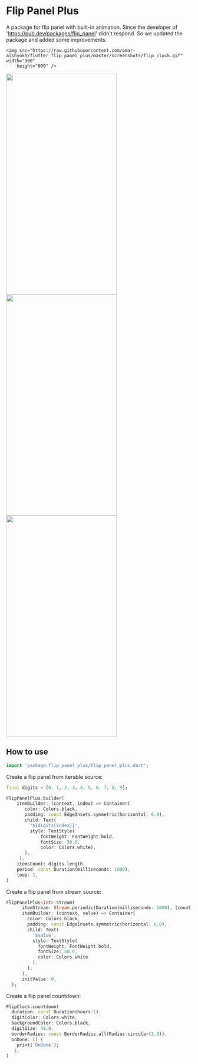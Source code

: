 # Flip Panel Plus

A package for flip panel with built-in animation. Since the developer of 'https://pub.dev/packages/flip_panel' didn't respond. So we updated the package and added some improvements.

<p>

    <img src="https://raw.githubusercontent.com/omar-alshyokh/flutter_flip_panel_plus/master/screenshots/flip_clock.gif" width="300" 
        height="600" />
   <img src="https://raw.githubusercontent.com/omar-alshyokh/flutter_flip_panel_plus/master/screenshots/flip_countdown.gif" width="300" 
       height="600" />
    <img src="https://raw.githubusercontent.com/omar-alshyokh/flutter_flip_panel_plus/master/screenshots/flip_image.gif" width="300"
         height="600" />
    <img src="https://raw.githubusercontent.com/omar-alshyokh/flutter_flip_panel_plus/master/screenshots/reverse_countdown.gif" width="300"
         height="600" />
</p>


## How to use

````dart
import 'package:flip_panel_plus/flip_panel_plus.dart';
````

Create a flip panel from iterable source:

````dart
final digits = [0, 1, 2, 3, 4, 5, 6, 7, 8, 9];

FlipPanelPlus.builder(
    itemBuilder: (context, index) => Container(
       color: Colors.black,
       padding: const EdgeInsets.symmetric(horizontal: 6.0),
       child: Text(
         '${digits[index]}',
         style: TextStyle(
             fontWeight: FontWeight.bold,
             fontSize: 50.0,
             color: Colors.white),
       ),
     ),
    itemsCount: digits.length,
    period: const Duration(milliseconds: 1000),
    loop: 1,
)
````

Create a flip panel from stream source:

````dart
FlipPanelPlus<int>.stream(
      itemStream: Stream.periodic(Duration(milliseconds: 1000), (count) => count % 10),
      itemBuilder: (context, value) => Container(
        color: Colors.black,
        padding: const EdgeInsets.symmetric(horizontal: 6.0),
        child: Text(
          '$value',
          style: TextStyle(
            fontWeight: FontWeight.bold,
            fontSize: 50.0,
            color: Colors.white
          ),
        ),
      ),
      initValue: 0,
  );

````

Create a flip panel countdown:

````dart
FlipClock.countdown(
  duration: const Duration(hours:1),
  digitColor: Colors.white,
  backgroundColor: Colors.black,
  digitSize: 48.0,
  borderRadius: const BorderRadius.all(Radius.circular(3.0)),
  onDone: () {
    print('OnDone');
   },
)
````
